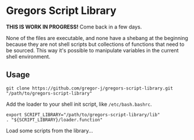 # Gregors Script Library

**THIS IS WORK IN PROGRESS!** Come back in a few days.

None of the files are executable, and none have a shebang at the beginning
because they are not shell scripts but collections of functions that need
to be sourced. This way it's possible to manipulate variables in the current
shell environment.

## Usage

```shell
git clone https://github.com/gregor-j/gregors-script-library.git "/path/to/gregors-script-library"
```

Add the loader to your shell init script, like `/etc/bash.bashrc`.

```shell
export SCRIPT_LIBRARY="/path/to/gregors-script-library/lib"
. "${SCRIPT_LIBRARY}/loader.function"
```

Load some scripts from the library...
